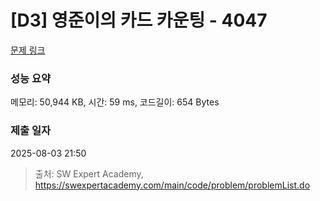 # [D3] 영준이의 카드 카운팅 - 4047 

[문제 링크](https://swexpertacademy.com/main/code/problem/problemDetail.do?contestProbId=AWIsY84KEPMDFAWN) 

### 성능 요약

메모리: 50,944 KB, 시간: 59 ms, 코드길이: 654 Bytes

### 제출 일자

2025-08-03 21:50



> 출처: SW Expert Academy, https://swexpertacademy.com/main/code/problem/problemList.do